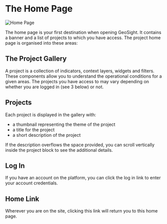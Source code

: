 # The Home Page

![Home Page](/docs/replacemelogo.png)

The home page is your first destination when opening GeoSight. It contains a banner and a list of projects to which you have access. The project home page is organised into these areas:

## The Project Gallery 

A project is a collection of indicators, context layers, widgets and filters. These components allow you to understand the operational conditions for a given areas. The projects you have access to may vary depending on whether you are logged in (see 3 below) or not.

## Projects

Each project is displayed in the gallery with:

* a thumbnail representing the theme of the project
* a title for the project
* a short description of the project

If the description overflows the space provided, you can scroll vertically inside the project block to see the additional details. 

## Log In

If you have an account on the platform, you can click the log in link to enter your account credentials.

## Home Link

Wherever you are on the site, clicking this link will return you to this home page.
